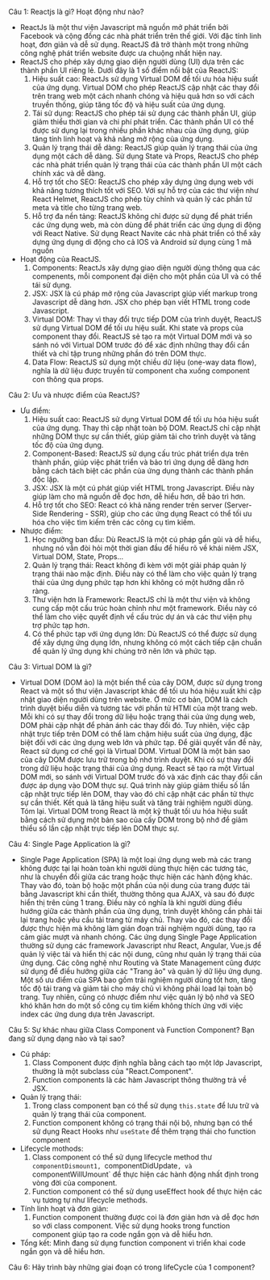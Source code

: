 Câu 1: Reactjs là gì? Hoạt động như nào?
 + ReactJs là một thư viện Javascript mã nguồn mở phát triển bởi Facebook và cộng đồng các nhà phát triển trên thế giới. Với đặc tính linh hoạt, đơn giản và dễ sử dụng. ReactJS đã trở thành một trong những công nghệ phát triển website được ưa chuộng nhất hiện nay.
 + ReactJS cho phép xây dựng giao diện người dùng (UI) dựa trên các thành phần UI riêng lẻ. Dưới đây là 1 số điểm nổi bật của ReactJS:
   1. Hiệu suất cao: ReactJs sử dụng Virtual DOM để tối ưu hóa hiệu suất của ứng dụng. Virtual DOM cho phép ReactJS cập nhật các thay đổi trên trang web một cách nhanh chóng và hiệu quả hơn so với cách truyền thống, giúp tăng tốc độ và hiệu suất của ứng dụng.
   2. Tái sử dụng: ReactJS cho phép tái sử dụng các thành phần UI, giúp giảm thiểu thời gian và chi phí phát triển. Các thành phần UI có thể được sử dụng lại trong nhiều phần khác nhau của ứng dụng, giúp tăng tính linh hoạt và khả năng mở rộng của ứng dụng.
   3. Quản lý trạng thái dễ dàng: ReactJS giúp quản lý trạng thái của ứng dụng một cách dễ dàng. Sử dụng State và Props, ReactJS cho phép các nhà phát triển quản lý trạng thái của các thành phần UI một cách chính xác và dễ dàng.
   4. Hỗ trợ tốt cho SEO: ReactJS cho phép xây dựng ứng dụng web với khả năng tương thích tốt với SEO. Với sự hỗ trợ của các thư viện như React Helmet, ReactJS cho phép tùy chỉnh và quản lý các phần tử meta và title cho từng trang web.
   5. Hỗ trợ đa nền tảng: ReactJS không chỉ được sử dụng để phát triển các ứng dụng web, mà còn dùng để phát triển các ứng dụng di động với React Native. Sử dụng React Navite các nhà phát triển có thể xây dựng ứng dụng di động cho cả IOS và Android sử dụng cùng 1 mã nguồn
+ Hoạt động của ReactJS.
  1. Components: ReactJs xây dựng giao diện người dùng thông qua các compenents, mỗi component đại diện cho một phần của UI và có thể tái sử dụng.
  2. JSX: JSX là cú pháp mở rộng của Javascript giúp viết markup trong Javascript dễ dàng hơn. JSX cho phép bạn viết HTML trong code Javascript.
  3. Virtual DOM: Thay vì thay đổi trực tiếp DOM của trình duyệt, ReactJS sử dụng Virtual DOM để tối ưu hiệu suất. Khi state và props của component thay đổi. ReactJS sẻ tạo ra một Virtual DOM mới và so sánh nó với Virtual DOM trước đó để xác định những thay đổi cần thiết và chỉ tập trung những phần đó trên DOM thực.
  4. Data Flow: ReactJS sử dụng một chiều dữ liệu (one-way data flow), nghĩa là dữ liệu được truyền từ component cha xuống component con thông qua props.
 
Câu 2: Ưu và nhược điểm của ReactJS?
 + Ưu điểm:
   1. Hiệu suất cao: ReactJS sử dụng Virtual DOM để tối ưu hóa hiệu suất của ứng dụng. Thay thì cập nhật toàn bộ DOM. ReactJS chỉ cập nhật những DOM thực sự cần thiết, giúp giảm tải cho trình duyệt và tăng tốc độ của ứng dụng.
   2. Component-Based: ReactJS sử dụng cấu trúc phát triển dựa trên thành phần, giúp việc phát triển và bảo trì ứng dụng dễ dàng hơn bằng cách tách biệt các phần của ứng dụng thành các thành phần độc lập.
   3. JSX: JSX là một cú phát giúp viết HTML trong Javascript. Điều này giúp làm cho mã nguồn dễ đọc hơn, dễ hiểu hơn, dễ bảo trì hơn.
   4. Hỗ trợ tốt cho SEO: React có khả năng render trên server (Server-Side Rendering - SSR), giúp cho các ứng dụng React có thể tối ưu hóa cho việc tìm kiếm trên các công cụ tìm kiếm.
 + Nhược điểm:
   1. Học ngưỡng ban đầu: Dù ReactJS là một cú pháp gần gũi và dễ hiểu, nhưng nó vẫn đòi hỏi một thời gian đầu để hiểu rõ về khái niêm JSX, Virtual DOM, State, Props...
   2. Quản lý trạng thái: React không đi kèm với một giải pháp quản lý trạng thái nào mặc định. Điều này có thể làm cho việc quản lý trạng thái của ứng dụng phức tạp hơn khi không có một hướng dẫn rõ ràng.
   3. Thư viện hơn là Framework: ReactJS chỉ là một thư viện và không cung cấp một cấu trúc hoàn chỉnh như một framework. Điều này có thể làm cho việc quyết định về cấu trúc dự án và các thư viện phụ trợ phức tạp hơn.
   4. Có thể phức tạp với ứng dụng lớn: Dù ReactJS có thể được sử dụng để xây dựng ứng dụng lớn, nhưng không có một cách tiếp cận chuẩn để quản lý ứng dụng khi chúng trở nên lớn và phức tạp.

Câu 3: Virtual DOM là gì?
 + Virtual DOM (DOM ảo) là một biến thể của cây DOM, được sử dụng trong React và một số thư viện Javascript khác để tối ưu hóa hiệu xuất khi cập nhật giao diện người dùng trên website. 
   Ở mức cơ bản, DOM là cách trình duyệt biểu diễn và tương tác với phần tử HTMl của một trang web. Mỗi khi có sự thay đổi trong dữ liệu hoặc trạng thái của ứng dụng web, DOM phải cập nhật để phản ánh các thay đổi đó. Tuy nhiên, việc cập nhật trực tiếp trên DOM có thể làm chậm hiệu suất của ứng dụng, đặc biệt đối với các ứng dụng web lớn và phức tạp.
   Để giải quyết vấn đề này, React sử dụng cơ chế gọi là Virtual DOM. Virtual DOM là một bản sao của cây DOM được lưu trữ trong bộ nhớ trình duyệt. Khi có sự thay đổi trong dữ liệu hoặc trạng thái của ứng dụng. React sẽ tạo ra một Virtual DOM mới, so sánh với Virtual DOM trước đó và xác định các thay đổi cần được áp dụng vào DOM thực sự.
   Quá trình này giúp giảm thiểu số lần cập nhật trực tiếp lên DOM, thay vào đó chỉ cập nhật các phần tử thực sự cần thiết. Kết quả là tăng hiệu suất và tăng trải nghiệm người dùng.
   Tóm lại. Virtual DOM trong React là một kỹ thuật tối ưu hóa hiệu suất bằng cách sử dụng một bản sao của cấy DOM trong bộ nhớ để giảm thiểu số lần cập nhật trực tiếp lên DOM thực sự.

Câu 4: Single Page Application là gì?
  + Single Page Application (SPA) là một loại ứng dụng web mà các trang không được tại lại hoàn toàn khi người dùng thực hiện các tương tác, như là chuyển đổi giữa các trang hoặc thực hiện các hành động khác. Thay vào đó, toàn bộ hoặc một phần của nội dung của trang được tải bằng Javascript khi cần thiết, thường thông qua AJAX, và sau đó được hiển thị trên cùng 1 trang.
    Điều này có nghĩa là khi người dùng điều hướng giữa các thành phần của ứng dụng, trình duyệt không cần phải tải lại trang hoặc yêu cầu tải trang từ máy chủ. Thay vào đó, các thay đổi được thực hiện mà không làm gián đoạn trải nghiệm người dùng, tạo ra cảm giác mượt và  nhanh  chóng.
    Các ứng dụng Single Page Application thường sử dụng các framework Javascript như React, Angular, Vue.js để quản lý việc tải và hiển thị các nội dung, cũng như quản lý trạng thái của ứng dụng. Các công nghệ như Routing và State Management cũng được sử dụng để điều hướng giữa các "Trang ảo" và quản lý dữ liệu ứng dụng.
    Một số ưu điểm của SPA bao gồm trải nghiệm người dùng tốt hơn, tăng tốc độ tải trang và giảm tải cho máy chủ vì không phải load lại toàn bộ trang. Tuy nhiên, cũng có nhược điểm như việc quản lý bộ nhớ và SEO khó khăn hơn do một số công cụ tìm kiếm không thích ứng với việc index các ứng dung dựa trên Javascript.

Câu 5: Sự khác nhau giữa Class Component và Function Component? Bạn đang sử dụng dạng nào và tại sao?
 + Cú pháp:
   1. Class Component được định nghĩa bằng cách tạo một lớp Javascript, thường là một subclass của "React.Component".
   2. Function components là các hàm Javascript thông thường trả về JSX.
 + Quản lý trạng thái:
   1. Trong class component bạn có thể sử dụng `this.state` để lưu trữ và quản lý trạng thái của component.
   2. Function component không có trạng thái nội bộ, nhưng bạn có thể sử dụng React Hooks như `useState` để thêm trạng thái cho function component
 + Lifecycle mothods:
   1. Class component có thể sử dụng lifecycle method thư `componentDismount1, `componentDidUpdate`, và `componentWillUmount` để thực hiện các hành động nhất định trong vòng đời của component.
   2. Function component có thể sử dụng useEffect hook để thực hiện các vụ tương tự như lifecycle methods.
 + Tính linh hoạt và đơn giản:
   1. Function component thường được coi là đơn giản hơn và dễ đọc hơn so với class component. Việc sử dụng hooks trong function component giúp tạo ra code ngắn gọn và dễ hiểu hơn.
 + Tổng kết: Mình đang sử dụng function component vì triển khai code ngắn gọn và dễ hiểu hơn.

Câu 6: Hãy trình bày những giai đoạn có trong lifeCycle của 1 component?
   
   

